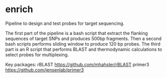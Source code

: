 # enrich
Pipeline to design and test probes for target sequencing.

The first part of the pipeline is a bash script that extract the flanking sequences of target SNPs and produces 500bp fragments. Then a second bash scripts performs sliding window to produce 120 bp probes. The third part is an R script that performs BLAST and thermodynamic calculations to select probes for multiplexing.

Key packages:
rBLAST
https://github.com/mhahsler/rBLAST
primer3
https://github.com/jensenlab/primer3
